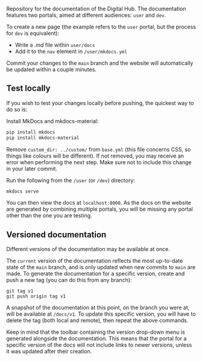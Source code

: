 Repository for the documentation of the Digital Hub. The documentation features two portals, aimed at different audiences: `user` and `dev`.

To create a new page (the example refers to the `user` portal, but the process for `dev` is equivalent):

- Write a *.md* file within `user/docs`
- Add it to the `nav` element in `/user/mkdocs.yml`

Commit your changes to the `main` branch and the website will automatically be updated within a couple minutes.

## Test locally

If you wish to test your changes locally before pushing, the quickest way to do so is:

Install MkDocs and mkdocs-material:
```sh
pip install mkdocs
pip install mkdocs-material
```

Remove `custom_dir: ../custom/` from `base.yml` (this file concerns CSS, so things like colours will be different). If not removed, you may receive an error when performing the next step. Make sure not to include this change in your later commit.

Run the following from the `/user` (or `/dev`) directory:
```sh
mkdocs serve
```

You can then view the docs at `localhost:8000`. As the docs on the website are generated by combining multiple portals, you will be missing any portal other than the one you are testing.

## Versioned documentation

Different versions of the documentation may be available at once.

The `current` version of the documentation reflects the most up-to-date state of the `main` branch, and is only updated when new commits to `main` are made. To generate the documentation for a specific version, create and push a new tag (you can do this from any branch):
``` shell
git tag v1
git push origin tag v1
```

A snapshot of the documentation at this point, on the branch you were at, will be available at `/docs/v1`. To update this specific version, you will have to delete the tag (both local and remote), then repeat the above commands.

Keep in mind that the toolbar containing the version drop-down menu is generated alongside the documentation. This means that the portal for a specific version of the docs will not include links to newer versions, unless it was updated after their creation.
